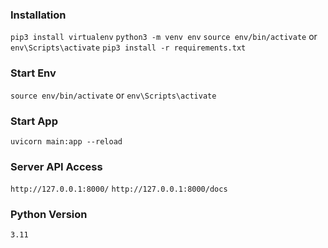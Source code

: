 ### Installation
`pip3 install virtualenv`
`python3 -m venv env`
`source env/bin/activate` or `env\Scripts\activate`
`pip3 install -r requirements.txt`

### Start Env
`source env/bin/activate` or `env\Scripts\activate`


### Start App
`uvicorn main:app --reload`


### Server API Access
`http://127.0.0.1:8000/`
`http://127.0.0.1:8000/docs`

### Python Version
`3.11`